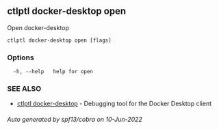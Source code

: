 ## ctlptl docker-desktop open

Open docker-desktop

```
ctlptl docker-desktop open [flags]
```

### Options

```
  -h, --help   help for open
```

### SEE ALSO

* [ctlptl docker-desktop](ctlptl_docker-desktop.md)	 - Debugging tool for the Docker Desktop client

###### Auto generated by spf13/cobra on 10-Jun-2022
